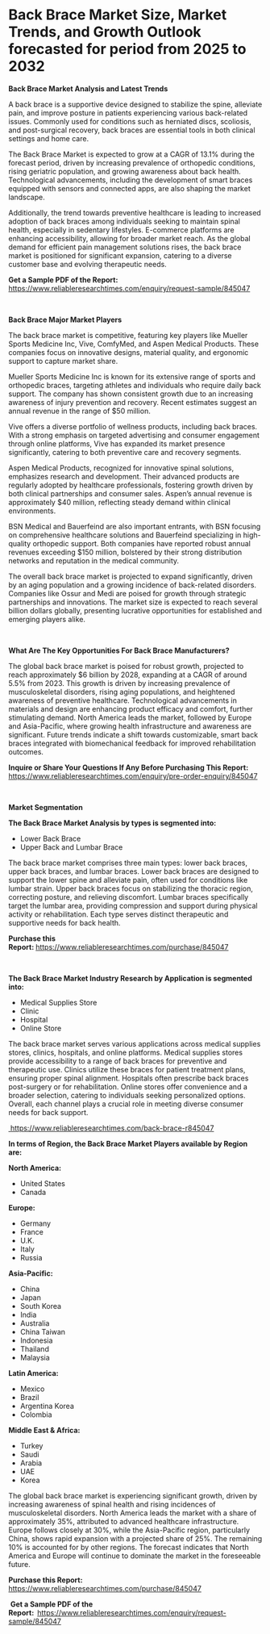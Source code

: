 <p><h1>Back Brace Market Size, Market Trends, and Growth Outlook forecasted for period from 2025 to 2032</h1></p><p><strong>Back Brace Market Analysis and Latest Trends</strong></p>
<p><p>A back brace is a supportive device designed to stabilize the spine, alleviate pain, and improve posture in patients experiencing various back-related issues. Commonly used for conditions such as herniated discs, scoliosis, and post-surgical recovery, back braces are essential tools in both clinical settings and home care.</p><p>The Back Brace Market is expected to grow at a CAGR of 13.1% during the forecast period, driven by increasing prevalence of orthopedic conditions, rising geriatric population, and growing awareness about back health. Technological advancements, including the development of smart braces equipped with sensors and connected apps, are also shaping the market landscape. </p><p>Additionally, the trend towards preventive healthcare is leading to increased adoption of back braces among individuals seeking to maintain spinal health, especially in sedentary lifestyles. E-commerce platforms are enhancing accessibility, allowing for broader market reach. As the global demand for efficient pain management solutions rises, the back brace market is positioned for significant expansion, catering to a diverse customer base and evolving therapeutic needs.</p></p>
<p><strong>Get a Sample PDF of the Report:&nbsp;</strong> <a href="https://www.reliableresearchtimes.com/enquiry/request-sample/845047?utm_campaign=3283&utm_medium=2&utm_source=Github&utm_content=ia&utm_term=13042025&utm_id=back-brace">https://www.reliableresearchtimes.com/enquiry/request-sample/845047</a></p>
<p>&nbsp;</p>
<p><strong>Back Brace Major Market Players</strong></p>
<p><p>The back brace market is competitive, featuring key players like Mueller Sports Medicine Inc, Vive, ComfyMed, and Aspen Medical Products. These companies focus on innovative designs, material quality, and ergonomic support to capture market share.</p><p>Mueller Sports Medicine Inc is known for its extensive range of sports and orthopedic braces, targeting athletes and individuals who require daily back support. The company has shown consistent growth due to an increasing awareness of injury prevention and recovery. Recent estimates suggest an annual revenue in the range of $50 million.</p><p>Vive offers a diverse portfolio of wellness products, including back braces. With a strong emphasis on targeted advertising and consumer engagement through online platforms, Vive has expanded its market presence significantly, catering to both preventive care and recovery segments.</p><p>Aspen Medical Products, recognized for innovative spinal solutions, emphasizes research and development. Their advanced products are regularly adopted by healthcare professionals, fostering growth driven by both clinical partnerships and consumer sales. Aspen’s annual revenue is approximately $40 million, reflecting steady demand within clinical environments.</p><p>BSN Medical and Bauerfeind are also important entrants, with BSN focusing on comprehensive healthcare solutions and Bauerfeind specializing in high-quality orthopedic support. Both companies have reported robust annual revenues exceeding $150 million, bolstered by their strong distribution networks and reputation in the medical community.</p><p>The overall back brace market is projected to expand significantly, driven by an aging population and a growing incidence of back-related disorders. Companies like Ossur and Medi are poised for growth through strategic partnerships and innovations. The market size is expected to reach several billion dollars globally, presenting lucrative opportunities for established and emerging players alike.</p></p>
<p>&nbsp;</p>
<p><strong>What Are The Key Opportunities For Back Brace Manufacturers?</strong></p>
<p><p>The global back brace market is poised for robust growth, projected to reach approximately $6 billion by 2028, expanding at a CAGR of around 5.5% from 2023. This growth is driven by increasing prevalence of musculoskeletal disorders, rising aging populations, and heightened awareness of preventive healthcare. Technological advancements in materials and design are enhancing product efficacy and comfort, further stimulating demand. North America leads the market, followed by Europe and Asia-Pacific, where growing health infrastructure and awareness are significant. Future trends indicate a shift towards customizable, smart back braces integrated with biomechanical feedback for improved rehabilitation outcomes.</p></p>
<p><strong>Inquire or Share Your Questions If Any Before Purchasing This Report:</strong> <a href="https://www.reliableresearchtimes.com/enquiry/pre-order-enquiry/845047?utm_campaign=3283&utm_medium=2&utm_source=Github&utm_content=ia&utm_term=13042025&utm_id=back-brace">https://www.reliableresearchtimes.com/enquiry/pre-order-enquiry/845047</a></p>
<p>&nbsp;</p>
<p><strong>Market Segmentation</strong></p>
<p><strong>The Back Brace Market Analysis by types is segmented into:</strong></p>
<p><ul><li>Lower Back Brace</li><li>Upper Back and Lumbar Brace</li></ul></p>
<p><p>The back brace market comprises three main types: lower back braces, upper back braces, and lumbar braces. Lower back braces are designed to support the lower spine and alleviate pain, often used for conditions like lumbar strain. Upper back braces focus on stabilizing the thoracic region, correcting posture, and relieving discomfort. Lumbar braces specifically target the lumbar area, providing compression and support during physical activity or rehabilitation. Each type serves distinct therapeutic and supportive needs for back health.</p></p>
<p><strong>Purchase this Report:&nbsp;</strong><a href="https://www.reliableresearchtimes.com/purchase/845047?utm_campaign=3283&utm_medium=2&utm_source=Github&utm_content=ia&utm_term=13042025&utm_id=back-brace">https://www.reliableresearchtimes.com/purchase/845047</a></p>
<p>&nbsp;</p>
<p><strong>The Back Brace Market Industry Research by Application is segmented into:</strong></p>
<p><ul><li>Medical Supplies Store</li><li>Clinic</li><li>Hospital</li><li>Online Store</li></ul></p>
<p><p>The back brace market serves various applications across medical supplies stores, clinics, hospitals, and online platforms. Medical supplies stores provide accessibility to a range of back braces for preventive and therapeutic use. Clinics utilize these braces for patient treatment plans, ensuring proper spinal alignment. Hospitals often prescribe back braces post-surgery or for rehabilitation. Online stores offer convenience and a broader selection, catering to individuals seeking personalized options. Overall, each channel plays a crucial role in meeting diverse consumer needs for back support.</p></p>
<p><a href="https://www.reliableresearchtimes.com/back-brace-r845047?utm_campaign=3283&utm_medium=2&utm_source=Github&utm_content=ia&utm_term=13042025&utm_id=back-brace">&nbsp;https://www.reliableresearchtimes.com/back-brace-r845047</a></p>
<p><strong>In terms of Region, the Back Brace Market Players available by Region are:</strong></p>
<p>
    <p> <strong> North America: </strong>
        <ul>
            <li>United States</li>
            <li>Canada</li>
        </ul>
        </p> 
    <p> <strong> Europe: </strong>
        <ul>
            <li>Germany</li>
            <li>France</li>
            <li>U.K.</li>
            <li>Italy</li>
            <li>Russia</li>
        </ul>
        </p> 
    <p> <strong> Asia-Pacific: </strong>
        <ul>
            <li>China</li>
            <li>Japan</li>
            <li>South Korea</li>
            <li>India</li>
            <li>Australia</li>
            <li>China Taiwan</li>
            <li>Indonesia</li>
            <li>Thailand</li>
            <li>Malaysia</li>
        </ul>
        </p> 
    <p> <strong> Latin America: </strong>
        <ul>
            <li>Mexico</li>
            <li>Brazil</li>
            <li>Argentina Korea</li>
            <li>Colombia</li>
        </ul>
        </p> 
    <p> <strong> Middle East & Africa: </strong>
        <ul>
            <li>Turkey</li>
            <li>Saudi</li>
            <li>Arabia</li>
            <li>UAE</li>
            <li>Korea</li>
        </ul>
    </p>
    </p>
<p><p>The global back brace market is experiencing significant growth, driven by increasing awareness of spinal health and rising incidences of musculoskeletal disorders. North America leads the market with a share of approximately 35%, attributed to advanced healthcare infrastructure. Europe follows closely at 30%, while the Asia-Pacific region, particularly China, shows rapid expansion with a projected share of 25%. The remaining 10% is accounted for by other regions. The forecast indicates that North America and Europe will continue to dominate the market in the foreseeable future.</p></p>
<p><strong>Purchase this Report: </strong><a href="https://www.reliableresearchtimes.com/purchase/845047?utm_campaign=3283&utm_medium=2&utm_source=Github&utm_content=ia&utm_term=13042025&utm_id=back-brace">https://www.reliableresearchtimes.com/purchase/845047</a></p>
<p>&nbsp;<strong>Get a Sample PDF of the Report:&nbsp;&nbsp;</strong><a href="https://www.reliableresearchtimes.com/enquiry/request-sample/845047?utm_campaign=3283&utm_medium=2&utm_source=Github&utm_content=ia&utm_term=13042025&utm_id=back-brace">https://www.reliableresearchtimes.com/enquiry/request-sample/845047</a></p>
<p><strong></strong></p>
<p><p></p><p></p><p></p></p>